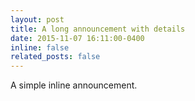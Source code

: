 ```yaml
---
layout: post
title: A long announcement with details
date: 2015-11-07 16:11:00-0400
inline: false
related_posts: false
---
```


A simple inline announcement.